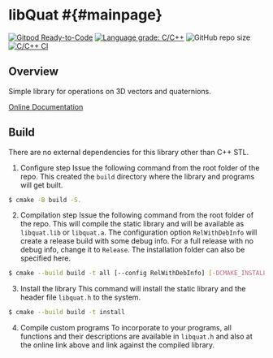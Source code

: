 # libQuat #{#mainpage}
<!-- the suffix in the above line is required for doxygen to consider this as the index page of the generated documentation site -->

[![Gitpod Ready-to-Code](https://img.shields.io/badge/Gitpod-Ready--to--Code-blue?logo=gitpod)](https://gitpod.io/#https://github.com/kvedala/libquat)
[![Language grade: C/C++](https://img.shields.io/lgtm/grade/cpp/g/kvedala/libquat.svg?logo=lgtm&logoWidth=18)](https://lgtm.com/projects/g/kvedala/libquat/context:cpp) 
![GitHub repo size](https://img.shields.io/github/repo-size/kvedala/libquat?color=red&style=flat-square)
[![C/C++ CI](https://github.com/kvedala/libquat/workflows/C/C++%20CI/badge.svg)](https://github.com/kvedala/libquat/actions?query=workflow%3A%22C%2FC%2B%2B+CI%22)

## Overview
Simple library for operations on 3D vectors and quaternions.

[Online Documentation](https://kvedala.github.io/libquat)

## Build
There are no external dependencies for this library other than C++ STL. 
1. Configure step
Issue the following command from the root folder of the repo. This created the `build` directory where the library and programs will get built.
```sh
$ cmake -B build -S.
```
2. Compilation step
Issue the following command from the root folder of the repo. This will compile the static library and will be available as `libquat.lib` or `libquat.a`. The configuration option `RelWithDebInfo` will create a release build with some debug info. For a full release with no debug info, change it to `Release`. The installation folder can also be specified here. 
```sh
$ cmake --build build -t all [--config RelWithDebInfo] [-DCMAKE_INSTALL_PREFIX=/opt/local]
```
3. Install the library
This command will install the static library and the header file `libquat.h` to the system. 
```sh
$ cmake --build build -t install
```
4. Compile custom programs
To incorporate to your programs, all functions and their descriptions are available in `libquat.h` and also at the online link above and link against the compiled library.
